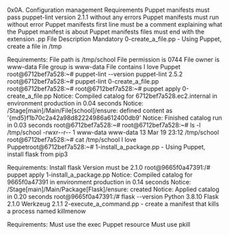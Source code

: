 0x0A. Configuration management
Requirements
Puppet manifests must pass puppet-lint version 2.1.1 without any errors
Puppet manifests must run without error
Puppet manifests first line must be a comment explaining what the Puppet manifest is about
Puppet manifests files must end with the extension .pp
File Description
Mandatory
0-create_a_file.pp - Using Puppet, create a file in /tmp

Requirements:
File path is /tmp/school
File permission is 0744
File owner is www-data
File group is www-data
File contains I love Puppet
root@6712bef7a528:~# puppet-lint --version
puppet-lint 2.5.2
root@6712bef7a528:~# puppet-lint 0-create_a_file.pp
root@6712bef7a528:~# 
root@6712bef7a528:~# puppet apply 0-create_a_file.pp
Notice: Compiled catalog for 6712bef7a528.ec2.internal in environment production in 0.04 seconds
Notice: /Stage[main]/Main/File[school]/ensure: defined content as '{md5}f1b70c2a42a98d82224986a612400db9'
Notice: Finished catalog run in 0.03 seconds
root@6712bef7a528:~#
root@6712bef7a528:~# ls -l /tmp/school
-rwxr--r-- 1 www-data www-data 13 Mar 19 23:12 /tmp/school
root@6712bef7a528:~# cat /tmp/school
I love Puppetroot@6712bef7a528:~#
1-install_a_package.pp - Using Puppet, install flask from pip3

Requirements:
Install flask
Version must be 2.1.0
root@9665f0a47391:/# puppet apply 1-install_a_package.pp
Notice: Compiled catalog for 9665f0a47391 in environment production in 0.14 seconds
Notice: /Stage[main]/Main/Package[Flask]/ensure: created
Notice: Applied catalog in 0.20 seconds
root@9665f0a47391:/# flask --version
Python 3.8.10
Flask 2.1.0
Werkzeug 2.1.1
2-execute_a_command.pp - create a manifest that kills a process named killmenow

Requirements:
Must use the exec Puppet resource
Must use pkill
